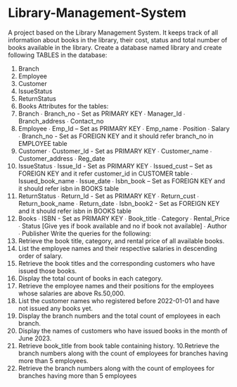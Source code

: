 # Library-Management-System
A project based on the Library Management System. It keeps track of all information about books in the library, their cost, status and total number of books available in the library.
Create a database named library and create following TABLES in the database:
1. Branch
2. Employee
3. Customer
4. IssueStatus
5. ReturnStatus
6. Books
Attributes for the tables:
1. Branch
∙ Branch_no - Set as PRIMARY KEY
∙ Manager_Id
∙ Branch_address
∙ Contact_no
2. Employee
∙ Emp_Id – Set as PRIMARY KEY
∙ Emp_name
∙ Position
∙ Salary
∙ Branch_no - Set as FOREIGN KEY and it should refer branch_no in
EMPLOYEE table
3. Customer
∙ Customer_Id - Set as PRIMARY KEY
∙ Customer_name
∙ Customer_address
∙ Reg_date
4. IssueStatus
∙ Issue_Id - Set as PRIMARY KEY
∙ Issued_cust – Set as FOREIGN KEY and it refer customer_id in
CUSTOMER table
∙ Issued_book_name
∙ Issue_date
∙ Isbn_book – Set as FOREIGN KEY and it should refer isbn in
BOOKS table
5. ReturnStatus
∙ Return_Id - Set as PRIMARY KEY
∙ Return_cust
∙ Return_book_name
∙ Return_date
∙ Isbn_book2 - Set as FOREIGN KEY and it should refer isbn in
BOOKS table
6. Books
∙ ISBN - Set as PRIMARY KEY
∙ Book_title
∙ Category
∙ Rental_Price
∙ Status [Give yes if book available and no if book not available] ∙
Author
∙ Publisher
Write the queries for the following:
1. Retrieve the book title, category, and rental price of all available
books.
2. List the employee names and their respective salaries in descending
order of salary.
3. Retrieve the book titles and the corresponding customers who have
issued those books.
4. Display the total count of books in each category.
5. Retrieve the employee names and their positions for the employees
whose salaries are above Rs.50,000.
6. List the customer names who registered before 2022-01-01 and have
not issued any books yet.
7. Display the branch numbers and the total count of employees in each
branch.
8. Display the names of customers who have issued books in the month
of June 2023.
9. Retrieve book_title from book table containing history. 10.Retrieve
the branch numbers along with the count of employees for branches
having more than 5 employees.
10. Retrieve the branch numbers along with the count of employees
for branches having more than 5 employees
